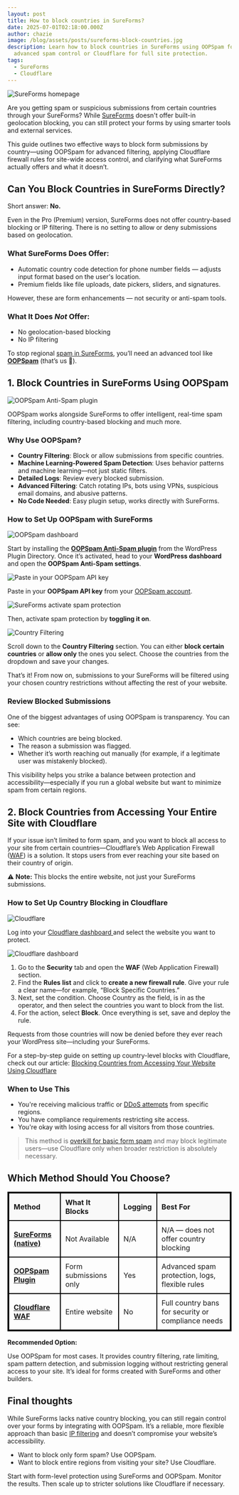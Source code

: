 ```yaml
---
layout: post
title: How to block countries in SureForms?
date: 2025-07-01T02:18:00.000Z
author: chazie
image: /blog/assets/posts/sureforms-block-countries.jpg
description: Learn how to block countries in SureForms using OOPSpam for
  advanced spam control or Cloudflare for full site protection.
tags:
  - SureForms
  - Cloudflare
---
```

![SureForms homepage](/blog/assets/posts/sureforms-ai-form-builder.png "SureForms homepage")

Are you getting spam or suspicious submissions from certain countries through your SureForms? While [SureForms](https://sureforms.com/) doesn't offer built-in geolocation blocking, you can still protect your forms by using smarter tools and external services.

This guide outlines two effective ways to block form submissions by country—using OOPSpam for advanced filtering, applying Cloudflare firewall rules for site-wide access control, and clarifying what SureForms actually offers and what it doesn’t.

## **Can You Block Countries in SureForms Directly?**

Short answer: **No.**

Even in the Pro (Premium) version, SureForms does not offer country-based blocking or IP filtering. There is no setting to allow or deny submissions based on geolocation.

### **What SureForms Does Offer:**

* Automatic country code detection for phone number fields — adjusts input format based on the user's location.
* Premium fields like file uploads, date pickers, sliders, and signatures.

However, these are form enhancements — not security or anti-spam tools.

### **What It Does *Not* Offer:**

* No geolocation-based blocking
* No IP filtering

To stop regional [spam in SureForms](https://www.oopspam.com/blog/5-ways-to-stop-spam-on-sureforms), you’ll need an advanced tool like **[OOPSpam](https://www.oopspam.com/)** (that’s us 👋).

## **1. Block Countries in SureForms Using OOPSpam**

![OOPSpam Anti-Spam plugin](/blog/assets/posts/oopspam-anti-spam-overview.png "OOPSpam Anti-Spam plugin")

OOPSpam works alongside SureForms to offer intelligent, real-time spam filtering, including country-based blocking and much more.

### **Why Use OOPSpam?**

* **Country Filtering**: Block or allow submissions from specific countries.
* **Machine Learning-Powered Spam Detection**: Uses behavior patterns and machine learning—not just static filters.
* **Detailed Logs**: Review every blocked submission.
* **Advanced Filtering**: Catch rotating IPs, bots using VPNs, suspicious email domains, and abusive patterns.
* **No Code Needed**: Easy plugin setup, works directly with SureForms.

### **How to Set Up OOPSpam with SureForms**

![OOPSpam dashboard](/blog/assets/posts/oopspam-dashboard-api.png "OOPSpam dashboard")

Start by installing the **[OOPSpam Anti-Spam plugin](https://wordpress.org/plugins/oopspam-anti-spam/)** from the WordPress Plugin Directory. Once it’s activated, head to your **WordPress dashboard** and open the **OOPSpam Anti-Spam settings**.

![Paste in your OOPSpam API key](/blog/assets/posts/my-api-key-field.png "Paste in your OOPSpam API key")

Paste in your **OOPSpam API key** from your [OOPSpam account](https://app.oopspam.com/Identity/Account/Register). 

![SureForms activate spam protection](/blog/assets/posts/activate-sureforms.png "SureForms activate spam protection")

Then, activate spam protection by **toggling it on**.

![Country Filtering](/blog/assets/posts/country-filtering-settings.png "Country Filtering")

Scroll down to the **Country Filtering** section. You can either **block certain countries** or **allow only** the ones you select. Choose the countries from the dropdown and save your changes.

That’s it! From now on, submissions to your SureForms will be filtered using your chosen country restrictions without affecting the rest of your website.

### **Review Blocked Submissions**

One of the biggest advantages of using OOPSpam is transparency. You can see:

* Which countries are being blocked.
* The reason a submission was flagged.
* Whether it’s worth reaching out manually (for example, if a legitimate user was mistakenly blocked).

This visibility helps you strike a balance between protection and accessibility—especially if you run a global website but want to minimize spam from certain regions.

## **2. Block Countries from Accessing Your Entire Site with Cloudflare**

If your issue isn’t limited to form spam, and you want to block all access to your site from certain countries—Cloudflare’s Web Application Firewall ([WAF](https://www.cloudflare.com/lp/ppc/waf-x/)) is a solution. It stops users from ever reaching your site based on their country of origin.

⚠️ **Note:** This blocks the entire website, not just your SureForms submissions.

### **How to Set Up Country Blocking in Cloudflare**

![Cloudflare](/blog/assets/posts/cloudflare-homepage.png "Cloudflare")

Log into your [Cloudflare dashboard ](https://dash.cloudflare.com/)and select the website you want to protect. 

![Cloudflare dashboard](/blog/assets/posts/blocking-countries-in-cloudflare.png "Cloudflare dashboard")

1. Go to the **Security** tab and open the **WAF** (Web Application Firewall) section.
2. Find the **Rules** **list** and click to **create a new firewall rule**. Give your rule a clear name—for example, “Block Specific Countries.”
3. Next, set the condition. Choose Country as the field, is in as the operator, and then select the countries you want to block from the list.
4. For the action, select **Block**. Once everything is set, save and deploy the rule.

Requests from those countries will now be denied before they ever reach your WordPress site—including your SureForms.

For a step-by-step guide on setting up country-level blocks with Cloudflare, check out our article: [Blocking Countries from Accessing Your Website Using Cloudflare](https://www.oopspam.com/blog/blocking-countries-from-accessing-your-website-using-cloudflare)

### **When to Use This**

* You're receiving malicious traffic or [DDoS attempts](https://en.wikipedia.org/wiki/Denial-of-service_attack) from specific regions.
* You have compliance requirements restricting site access.
* You're okay with losing access for all visitors from those countries.

> This method is [overkill for basic form spam](https://www.oopspam.com/blog/common-cloudflare-turnstile-errors-in-wordpress-forms-and-how-to-fix-them) and may block legitimate users—use Cloudflare only when broader restriction is absolutely necessary.

## **Which Method Should You Choose?**

<style>
  table {
    border: 2px solid black;
    border-collapse: collapse;
    width: 100%;
  }
  th, td {
    border: 2px solid black;
    padding: 10px;
    text-align: left;
  }
  th {
    background-color: #f9f9f9;
    font-weight: bold;
  }
  td:first-child u {
    font-weight: bold;
  }
</style>

<table>
  <thead>
    <tr>
      <th>Method</th>
      <th>What It Blocks</th>
      <th>Logging</th>
      <th>Best For</th>
    </tr>
  </thead>
  <tbody>
    <tr>
      <td><u>SureForms<br>(native)</u></td>
      <td>Not Available</td>
      <td>N/A</td>
      <td>N/A — does not offer country blocking</td>
    </tr>
    <tr>
      <td><u>OOPSpam Plugin</u></td>
      <td>Form submissions only</td>
      <td>Yes</td>
      <td>Advanced spam protection, logs, flexible rules</td>
    </tr>
    <tr>
      <td><u>Cloudflare WAF</u></td>
      <td>Entire website</td>
      <td>No</td>
      <td>Full country bans for security or compliance needs</td>
    </tr>
  </tbody>
</table>

**Recommended Option:**

Use OOPSpam for most cases. It provides country filtering, rate limiting, spam pattern detection, and submission logging without restricting general access to your site. It’s ideal for forms created with SureForms and other builders.

## **Final thoughts**

While SureForms lacks native country blocking, you can still regain control over your forms by integrating with OOPSpam. It’s a reliable, more flexible approach than basic [IP filtering](https://www.oopspam.com/blog/how-to-block-vpn-and-data-center-ip-submissions-in-sureforms) and doesn’t compromise your website’s accessibility.

* Want to block only form spam? Use OOPSpam.
* Want to block entire regions from visiting your site? Use Cloudflare.

Start with form-level protection using SureForms and OOPSpam. Monitor the results. Then scale up to stricter solutions like Cloudflare if necessary.
